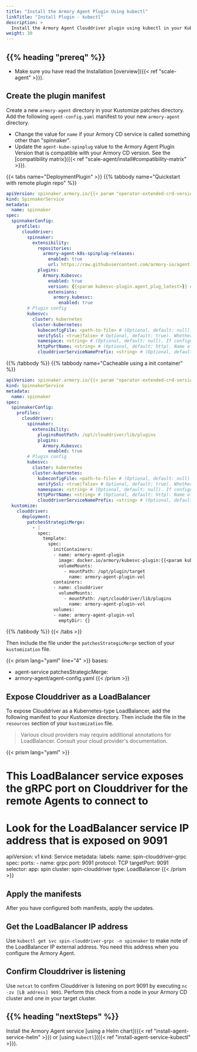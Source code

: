 ```yaml
---
title: "Install the Armory Agent Plugin Using kubectl"
linkTitle: "Install Plugin - kubectl"
description: >
  Install the Armory Agent Clouddriver plugin using kubectl in your Kubernetes and Spinnaker or Armory CD environments.
weight: 30
---
```


## {{% heading "prereq" %}}

* Make sure you have read the Installation [overview]({{< ref "scale-agent" >}}).

## Create the plugin manifest

Create a new `armory-agent` directory in your Kustomize patches directory. Add the following `agent-config.yaml` manifest to your new `armory-agent` directory.

* Change the value for `name` if your Armory CD service is called something other than "spinnaker".
* Update the `agent-kube-spinplug` value to the Armory Agent Plugin Version that is compatible with your Armory CD version. See the [compatibility matrix]({{< ref "scale-agent/install#compatibility-matrix" >}}).

{{< tabs name="DeploymentPlugin" >}}
{{% tabbody name="Quickstart with remote plugin repo" %}}

```yaml
apiVersion: spinnaker.armory.io/{{< param "operator-extended-crd-version">}}
kind: SpinnakerService
metadata:
  name: spinnaker
spec:
  spinnakerConfig:
    profiles:
      clouddriver:
        spinnaker:
          extensibility:
            repositories:
              armory-agent-k8s-spinplug-releases:
                enabled: true
                url: https://raw.githubusercontent.com/armory-io/agent-k8s-spinplug-releases/master/repositories.json
            plugins:
              Armory.Kubesvc:
                enabled: true
                version: {{<param kubesvc-plugin.agent_plug_latest>}} # check compatibility matrix for your Armory CD version
                extensions:
                  armory.kubesvc:
                    enabled: true
        # Plugin config
        kubesvc:
          cluster: kubernetes
          cluster-kubernetes:
            kubeconfigFile: <path-to-file> # (Optional, default: null). If configured, the plugin uses this file to discover Endpoints. If not configured, it uses the service account mounted to the pod.
            verifySsl: <true|false> # Optional, default: true). Whether to verify the Kubernetes API cert or not.
            namespace: <string> # (Optional, default: null). If configured, the plugin watches Endpoints in this namespace. If null, it watches endpoints in the namespace indicated in the file "/var/run/secrets/kubernetes.io/serviceaccount/namespace".
            httpPortName: <string> # (Optional, default: http). Name of the port configured in the Clouddriver Service that forwards traffic to the Clouddriver HTTP port for REST requests.
            clouddriverServiceNamePrefix: <string> # (Optional, default: spin-clouddriver). Name prefix of the Kubernetes Service pointing to the Clouddriver standard HTTP port.
```

{{% /tabbody %}}
{{% tabbody name="Cacheable using a init container" %}}

```yaml
apiVersion: spinnaker.armory.io/{{< param "operator-extended-crd-version">}}
kind: SpinnakerService
metadata:
  name: spinnaker
spec:
  spinnakerConfig:
    profiles:
      clouddriver:
        spinnaker:
          extensibility:
            pluginsRootPath: /opt/clouddriver/lib/plugins
            plugins:
              Armory.Kubesvc:
                enabled: true
        # Plugin config
        kubesvc:
          cluster: kubernetes
          cluster-kubernetes:
            kubeconfigFile: <path-to-file> # (Optional, default: null). If configured, the plugin uses this file to discover Endpoints. If not configured, it uses the service account mounted to the pod.
            verifySsl: <true|false> # Optional, default: true). Whether to verify the Kubernetes API cert or not.
            namespace: <string> # (Optional, default: null). If configured, the plugin watches Endpoints in this namespace. If null, it watches endpoints in the namespace indicated in the file "/var/run/secrets/kubernetes.io/serviceaccount/namespace".
            httpPortName: <string> # (Optional, default: http). Name of the port configured in the Clouddriver Service that forwards traffic to the Clouddriver HTTP port for REST requests.
            clouddriverServiceNamePrefix: <string> # (Optional, default: spin-clouddriver). Name prefix of the Kubernetes Service pointing to the Clouddriver standard HTTP port.
  kustomize:
    clouddriver:
      deployment:
        patchesStrategicMerge:
          - |
            spec:
              template:
                spec:
                  initContainers:
                  - name: armory-agent-plugin
                    image: docker.io/armory/kubesvc-plugin:{{<param kubesvc-plugin.agent_plug_latest>}} # must be compatible with your Armory CD version
                    volumeMounts:
                      - mountPath: /opt/plugin/target
                        name: armory-agent-plugin-vol
                  containers:
                  - name: clouddriver
                    volumeMounts:
                      - mountPath: /opt/clouddriver/lib/plugins
                        name: armory-agent-plugin-vol
                  volumes:
                  - name: armory-agent-plugin-vol
                    emptyDir: {}
```

{{% /tabbody %}}
{{< /tabs >}}


Then include the file under the `patchesStrategicMerge` section of your `kustomization` file.

{{< prism lang="yaml" line="4" >}}
bases:
  - agent-service
patchesStrategicMerge:
  - armory-agent/agent-config.yaml
{{< /prism >}}

## Expose Clouddriver as a LoadBalancer

To expose Clouddriver as a Kubernetes-type LoadBalancer, add the following manifest to your Kustomize directory. Then include the file in the `resources` section of your `kustomization` file.

>Various cloud providers may require additional annotations for LoadBalancer. Consult your cloud provider's documentation.

{{< prism lang="yaml" >}}
# This LoadBalancer service exposes the gRPC port on Clouddriver for the remote Agents to connect to
# Look for the LoadBalancer service IP address that is exposed on 9091
apiVersion: v1
kind: Service
metadata:
  labels:
  name: spin-clouddriver-grpc
spec:
  ports:
    - name: grpc
      port: 9091
      protocol: TCP
      targetPort: 9091
  selector:
    app: spin
    cluster: spin-clouddriver
  type: LoadBalancer
{{< /prism >}}

## Apply the manifests

After you have configured both manifests, apply the updates.

## Get the LoadBalancer IP address

Use `kubectl get svc spin-clouddriver-grpc -n spinnaker` to make note of the LoadBalancer IP external address. You need this address when you configure the Armory Agent.

## Confirm Clouddriver is listening

Use `netcat` to confirm Clouddriver is listening on port 9091 by executing `nc -zv [LB address] 9091`. Perform this check from a node in your
Armory CD cluster and one in your target cluster.


## {{% heading "nextSteps" %}}

Install the Armory Agent service [using a Helm chart]({{< ref "install-agent-service-helm" >}}) or [using `kubectl`]({{< ref "install-agent-service-kubectl" >}}).
</br>
</br>
